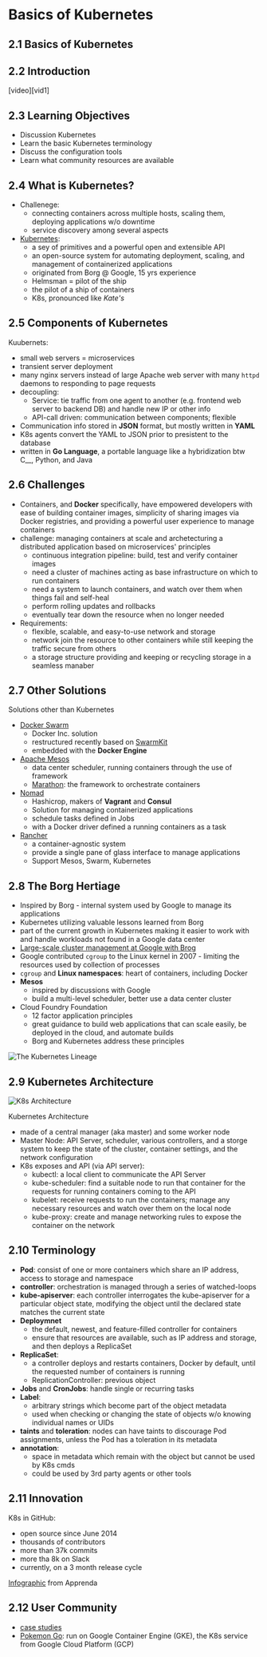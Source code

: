 Basics of Kubernetes
====================

## 2.1 Basics of Kubernetes

## 2.2 Introduction
[video][vid1]

[vid]: https://lms.quickstart.com/custom/858487/media/Basics%20of%20Kubernetes.mp4

## 2.3 Learning Objectives
+ Discussion Kubernetes
+ Learn the basic Kubernetes terminology
+ Discuss the configuration tools
+ Learn what community resources are available

## 2.4 What is Kubernetes?
+ Challenege: 
    + connecting containers across multiple hosts, scaling them, deploying applications w/o downtime
    + service discovery among several aspects
+ [Kubernetes][k8s]:
    + a sey of primitives and a powerful open and extensible API
    + an open-source system for automating deployment, scaling, and management of containerized applications
    + originated from Borg @ Google, 15 yrs experience
    + Helmsman = pilot of the ship
    + the pilot of a ship of containers
    + K8s, pronounced like _Kate's_

[k8s]: https://kubernetes.io/

## 2.5 Components of Kubernetes
Kuubernets:
+ small web servers = microservices
+ transient server deployment
+ many nginx servers instead of large Apache web server with many `httpd` daemons to responding to page requests
+ decoupling: 
    + Service: tie traffic from one agent to another (e.g. frontend web server to backend DB) and handle new IP or other info
    + API-call driven: communication between components; flexible
+ Communication info stored in __JSON__ format, but mostly written in __YAML__ 
+ K8s agents convert the YAML to JSON prior to presistent to the database
+ written in __Go Language__, a portable language like a hybridization btw C__, Python, and Java

## 2.6 Challenges
+ Containers, and __Docker__ specifically, have empowered developers with ease of building container images, simplicity of sharing images via Docker registries, and providing a powerful user experience to manage containers
+ challenge: managing containers at scale and archetecturing a distributed application based on microservices' principles
    + continuous integration pipeline: build, test and verify container images
    + need a cluster of machines acting as base infrastructure on which to run containers
    + need a system to launch containers, and watch over them when things fail and self-heal
    + perform rolling updates and rollbacks
    + eventually tear down the resource when no longer needed
+ Requirements:
    + flexible, scalable, and easy-to-use network and storage
    + network join the resource to other containers while still keeping the traffic secure from others
    + a storage structure providing and keeping or recycling storage in a seamless manaber

## 2.7 Other Solutions
Solutions other than Kubernetes
+ [Docker Swarm](https://docs.docker.com/swarm/)
    + Docker Inc. solution
    + restructured recently based on [SwarmKit](https://github.com/docker/swarmkit)
    + embedded with the __Docker Engine__
+ [Apache Mesos](http://mesos.apache.org/)
    + data center scheduler, running containers through the use of framework
    + [Marathon](mesos.apache.org): the framework to orchestrate containers
+ [Nomad](https://www.nomadproject.io/)
    + Hashicrop, makers of __Vagrant__ and __Consul__
    + Solution for managing containerized applications
    + schedule tasks defined in Jobs
    + with a Docker driver defined a running containers as a task
+ [Rancher](http://rancher.com/)
    + a container-agnostic system
    + provide a single pane of glass interface to manage applications
    + Support Mesos, Swarm, Kubernetes

## 2.8 The Borg Hertiage
+ Inspired by Borg - internal system used by Google to manage its applications
+ Kubernetes utilizing valuable lessons learned from Borg
+ part of the current growth in Kubernetes making it easier to work with and handle workloads not found in a Google data center
+ [Large-scale cluster management at Google with Brog](https://research.google.com/pubs/pub43438.html)
+ Google contributed `cgroup` to the Linux kernel in 2007 - limiting the resources used by collection of processes
+ `cgroup` and __Linux namespaces__: heart of containers, including Docker
+ __Mesos__ 
    + inspired by discussions with Google
    + build a multi-level scheduler, better use a data center cluster
+ Cloud Foundry Foundation
    + 12 factor application principles
    + great guidance to build web applications that can scale easily, be deployed in the cloud, and automate builds
    + Borg and Kubernetes address these principles

![The Kubernetes Lineage](https://image.slidesharecdn.com/cloudfoundry-theplatformforforgingcloudnativeapplications-151006123238-lva1-app6891/95/cloud-foundry-the-platform-for-forging-cloud-native-applications-24-638.jpg?cb=1444134833)

## 2.9 Kubernetes Architecture
![K8s Architecture](https://d33wubrfki0l68.cloudfront.net/e298a92e2454520dddefc3b4df28ad68f9b91c6f/70d52/images/docs/pre-ccm-arch.png)

Kubernetes Architecture
+ made of a central manager (aka master) and some worker node
+ Master Node: API Server, scheduler, various controllers, and a storge system to keep the state of the cluster, container settings, and the network configuration
+ K8s exposes and API (via API server):
    + kubectl: a local client to communicate the API Server
    + kube-scheduler: find a suitable node to run that container for the requests for running containers coming to the API
    + kubelet: receive requests to run the containers; manage any necessary resources and watch over them on the local node
    + kube-proxy: create and manage networking rules to expose the container on the network

## 2.10 Terminology
+ __Pod__: consist of one or more containers which share an IP address, access to storage and namespace
+ __controller__: orchestration is managed through a series of watched-loops
+ __kube-apiserver__: each controller interrogates the kube-apiserver for a particular object state, modifying the object until the declared state matches the current state
+ __Deploymnet__
    + the default, newest, and feature-filled controller for containers
    + ensure that resources are available, such as IP address and storage, and then deploys a ReplicaSet
+ __ReplicaSet__: 
    + a controller deploys and restarts containers, Docker by default, until the requested number of containers is running
    + ReplicationController: previous object
+ __Jobs__ and __CronJobs__: handle single or recurring tasks
+ __Label__: 
    + arbitrary strings which become part of the object metadata
    + used when checking or changing the state of objects w/o knowing individual names or UIDs
+ __taints__ and __toleration__: nodes can have taints to discourage Pod assignments, unless the Pod has a toleration in its metadata
+ __annotation__: 
    + space in metadata which remain with the object but cannot be used by K8s cmds
    + could be used by 3rd party agents or other tools

## 2.11 Innovation
K8s in GitHub:
+ open source since June 2014
+ thousands of contributors
+ more than 37k commits
+ more tha 8k on Slack
+ currently, on a 3 month release cycle

[Infographic](https://apprenda.com/blog/happy-1st-birthday-kubernetes-infographic/) from Apprenda

## 2.12 User Community
+ [case studies](https://kubernetes.io/case-studies/)
+ [Pokemon Go][pokmon]: run on Google Container Engine (GKE), the K8s service from Google Cloud Platform (GCP)

[pokmon]: https://cloudplatform.googleblog.com/2016/09/bringing-Pokemon-GO-to-life-on-Google-Cloud.html

